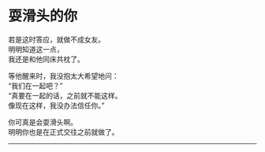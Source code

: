 # 耍滑头的你

若是这时答应，就做不成女友。\
明明知道这一点，\
我还是和他同床共枕了。

等他醒来时，我没抱太大希望地问：\
“我们在一起吧？”\
“真要在一起的话，之前就不能这样。\
像现在这样，我没办法信任你。”

你可真是会耍滑头啊。\
明明你也是在正式交往之前就做了。

---
